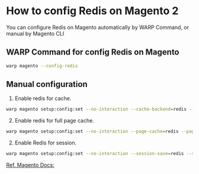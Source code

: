 # How to config Redis on Magento 2

You can configure Redis on Magento automatically by WARP Command, or manual by Magento CLI

## WARP Command for config Redis on Magento

```bash
warp magento --config-redis
```

## Manual configuration

1) Enable redis for cache.

```bash
warp magento setup:config:set --no-interaction --cache-backend=redis --cache-backend-redis-server=redis-cache --cache-backend-redis-db=0
```

2) Enable redis for full page cache.

```bash
warp magento setup:config:set --no-interaction --page-cache=redis --page-cache-redis-server=redis-fpc --page-cache-redis-db=1
```

2) Enable Redis for session.

```bash
warp magento setup:config:set --no-interaction --session-save=redis --session-save-redis-host=redis-session --session-save-redis-log-level=4 --session-save-redis-db=1
```

[Ref. Magento Docs:](https://devdocs.magento.com/guides/v2.4/config-guide/redis/redis-pg-cache.html)

